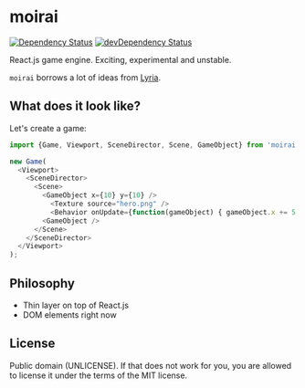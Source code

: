 # moirai
[![Dependency Status](https://david-dm.org/freezedev/moirai.svg)](https://david-dm.org/freezedev/moirai)
[![devDependency Status](https://david-dm.org/freezedev/moirai/dev-status.svg)](https://david-dm.org/freezedev/moirai#info=devDependencies)

React.js game engine. Exciting, experimental and unstable.

`moirai` borrows a lot of ideas from [Lyria](http://github.com/freezedev/lyria).

## What does it look like?

Let's create a game:
```javascript
import {Game, Viewport, SceneDirector, Scene, GameObject} from 'moirai';

new Game(
  <Viewport>
    <SceneDirector>
      <Scene>
        <GameObject x={10} y={10} />
          <Texture source="hero.png" />
          <Behavior onUpdate={function(gameObject) { gameObject.x += 5 }} />
        <GameObject />
      </Scene>
    </SceneDirector>
  </Viewport>
);
```

## Philosophy
- Thin layer on top of React.js
- DOM elements right now

## License
Public domain (UNLICENSE). If that does not work for you, you are allowed to license it under the terms of the MIT license.
